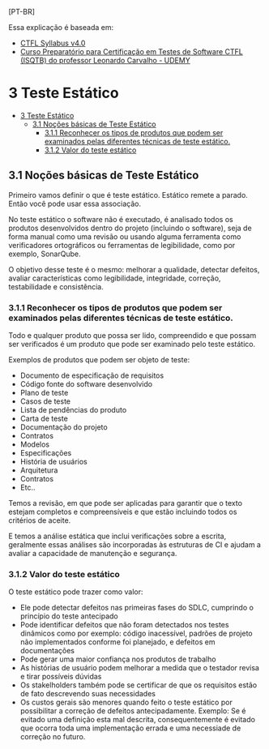 [PT-BR]

Essa explicação é baseada em:

- [CTFL Syllabus v4.0](https://bstqb.online/docs/syllabus_ctfl_4.0br.pdf)
- [Curso Preparatório para Certificação em Testes de Software CTFL (ISQTB) do professor Leonardo Carvalho - UDEMY](https://www.udemy.com/course/preparatorio-ctfl/?couponCode=OF83024E)

# 3 Teste Estático

- [3 Teste Estático](#3-teste-estático)
  - [3.1 Noções básicas de Teste Estático](#31-noções-básicas-de-teste-estático)
    - [3.1.1 Reconhecer os tipos de produtos que podem ser examinados pelas diferentes técnicas de teste estático.](#311-reconhecer-os-tipos-de-produtos-que-podem-ser-examinados-pelas-diferentes-técnicas-de-teste-estático)
    - [3.1.2 Valor do teste estático](#312-valor-do-teste-estático)


## 3.1 Noções básicas de Teste Estático 

Primeiro vamos definir o que é teste estático. Estático remete a parado. Então você pode usar essa associação.

No teste estático o software não é executado, é analisado todos os produtos desenvolvidos dentro do projeto (incluindo o software), seja de forma manual como uma revisão ou usando alguma ferramenta como verificadores ortográficos ou ferramentas de legibilidade, como por exemplo, SonarQube.

O objetivo desse teste é o mesmo: melhorar a qualidade, detectar defeitos, avaliar características como legibilidade, integridade, correção, testabilidade e consistência. 


### 3.1.1 Reconhecer os tipos de produtos que podem ser examinados pelas diferentes técnicas de teste estático.

Todo e qualquer produto que possa ser lido, compreendido e que possam ser verificados é um produto que pode ser examinado pelo teste estático.

Exemplos de produtos que podem ser objeto de teste:
- Documento de especificação de requisitos
- Código fonte do software desenvolvido
- Plano de teste
- Casos de teste
- Lista de pendências do produto
- Carta de teste
- Documentação do projeto
- Contratos
- Modelos
- Especificações
- História de usuários
- Arquitetura
- Contratos
- Etc..


Temos a revisão, em que pode ser aplicadas para garantir que o texto estejam completos e compreensíveis e que estão incluindo todos os critérios de aceite. 

E temos a análise estática que inclui verificações sobre a escrita, geralmente essas análises são incorporadas às estruturas de CI e ajudam a avaliar a capacidade de manutenção e segurança.


### 3.1.2 Valor do teste estático

O teste estático pode trazer como valor:

- Ele pode detectar defeitos nas primeiras fases do SDLC, cumprindo o princípio do teste antecipado
- Pode identificar defeitos que não foram detectados nos testes dinâmicos como por exemplo: código inacessível, padrões de projeto não implementados conforme foi planejado, e defeitos em documentações
- Pode gerar uma maior confiança nos produtos de trabalho
- As histórias de usuário podem melhorar a medida que o testador revisa e tirar possíveis dúvidas
- Os stakelholders também pode se certificar de que os requisitos estão de fato descrevendo suas necessidades 
- Os custos gerais são menores quando feito o teste estático por possibilitar a correção de defeitos antecipadamente. Exemplo: Se é evitado uma definição esta mal descrita, consequentemente é evitado que ocorra toda uma implementação errada e uma necessiade de correção no futuro.